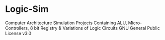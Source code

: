 # Logic-Sim
Computer Architecture Simulation Projects
Containing ALU, Micro-Controllers, 8 bit Registry & Variations of Logic Circuits
GNU General Public License v3.0 
